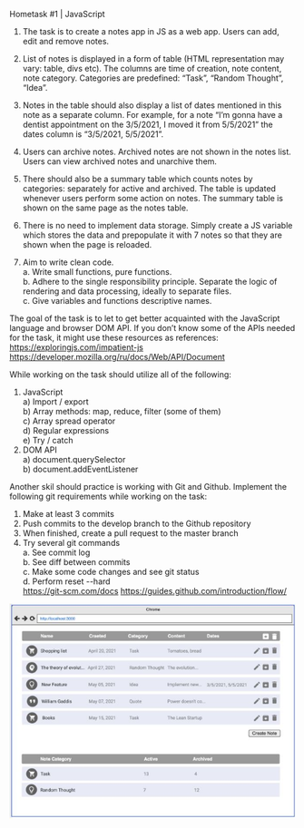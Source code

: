 Hometask #1 | JavaScript

1. The task is to create a notes app in JS as a web app. Users can add, edit and remove notes.
2. List of notes is displayed in a form of table (HTML representation may vary: table, divs etc). The columns are time of creation, note content, note category. Categories are predefined: “Task”, “Random Thought”, “Idea”.
3. Notes in the table should also display a list of dates mentioned in this note as a separate column. For example, for a note “I’m gonna have a dentist appointment on the 3/5/2021, I moved it from 5/5/2021” the dates column is “3/5/2021, 5/5/2021”.
4. Users can archive notes. Archived notes are not shown in the notes list. Users can view archived notes and unarchive them.
5. There should also be a summary table which counts notes by categories: separately for active and archived. The table is updated whenever users perform some action on notes. The summary table is shown on the same page as the notes table.
6. There is no need to implement data storage. Simply create a JS variable which stores the data and prepopulate it with 7 notes so that they are shown when the page is reloaded.

7. Aim to write clean code.  
   a. Write small functions, pure functions.  
   b. Adhere to the single responsibility principle. Separate the logic of rendering and data processing, ideally to separate files.  
   c. Give variables and functions descriptive names.

The goal of the task is to let to get better acquainted with the JavaScript language and browser DOM API. If you don’t know some of the APIs needed for the task, it might use these resources as references:
https://exploringjs.com/impatient-js https://developer.mozilla.org/ru/docs/Web/API/Document

While working on the task should utilize all of the following:

1. JavaScript  
   a) Import / export  
   b) Array methods: map, reduce, filter (some of them)  
   c) Array spread operator  
   d) Regular expressions  
   e) Try / catch
2. DOM API  
   a) document.querySelector  
   b) document.addEventListener

Another skil should practice is working with Git and Github. Implement the following git requirements while working on the task:

1. Make at least 3 commits
2. Push commits to the develop branch to the Github repository
3. When finished, create a pull request to the master branch
4. Try several git commands  
   a. See commit log  
   b. See diff between commits  
   c. Make some code changes and see git status  
   d. Perform reset --hard  
   https://git-scm.com/docs
   https://guides.github.com/introduction/flow/

![alt text](https://github.com/AntonKobyshev/RadencyHometask1/blob/main/img/readme-img.jpg?raw=true)
